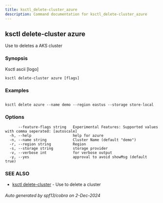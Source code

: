 ```yaml
---
title: ksctl_delete-cluster_azure
description: Command documentation for ksctl_delete-cluster_azure
---
```


## ksctl delete-cluster azure

Use to deletes a AKS cluster

### Synopsis

Ksctl ascii [logo]

```
ksctl delete-cluster azure [flags]
```

### Examples

```

ksctl delete azure --name demo --region eastus --storage store-local

```

### Options

```
      --feature-flags string   Experimental Features: Supported values with comma seperated: [autoscale]
  -h, --help                   help for azure
  -n, --name string            Cluster Name (default "demo")
  -r, --region string          Region
  -s, --storage string         storage provider
  -v, --verbose int            for verbose output
  -y, --yes                    approval to avoid showMsg (default true)
```

### SEE ALSO

* [ksctl delete-cluster](ksctl_delete-cluster.md)	 - Use to delete a cluster

###### Auto generated by spf13/cobra on 2-Dec-2024
